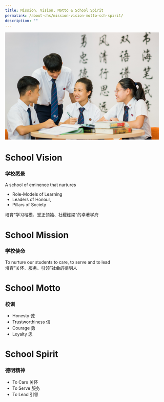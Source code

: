 ```yaml
---
title: Mission, Vision, Motto & School Spirit
permalink: /about-dhs/mission-vision-motto-sch-spirit/
description: ""
---
```

![students mission vision motto](/images/Homepage/students.jpg)

# **School Vision**
### 学校愿景

A school of eminence that nurtures

*   Role-Models of Learning
*   Leaders of Honour,
*   Pillars of Society

培育“学习楷模、堂正领袖、社稷栋梁”的卓著学府

# **School Mission**
### 学校使命

To nurture our students to care, to serve and to lead  
培育“关怀、服务、引领”社会的德明人

# **School Motto**
### 校训

*   Honesty 诚
*   Trustworthiness 信
*   Courage 勇
*   Loyalty 忠

# **School Spirit**
### 德明精神

*   To Care 关怀
*   To Serve 服务
*   To Lead 引领